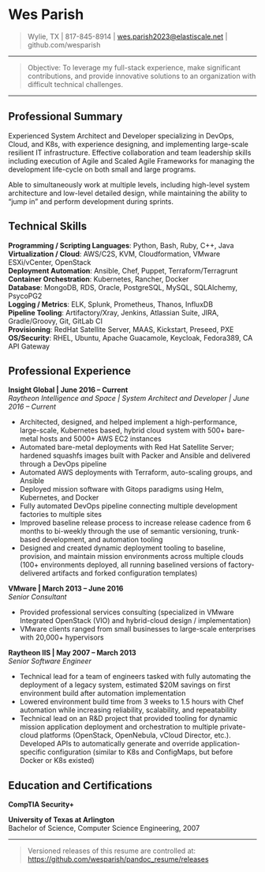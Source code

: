Wes Parish
============
> Wylie, TX | 817-845-8914 | wes.parish2023@elastiscale.net |
> github.com/wesparish

----

>  Objective: To leverage my full-stack experience, make significant
>  contributions, and provide innovative solutions to an organization with
>  difficult technical challenges.

----

Professional Summary
--------------------
Experienced System Architect and Developer specializing in DevOps, Cloud, and
K8s, with experience designing, and implementing large-scale resilient IT
infrastructure. Effective collaboration and team leadership skills including
execution of Agile and Scaled Agile Frameworks for managing the development
life-cycle on both small and large programs.

Able to simultaneously work at multiple levels, including high-level system
architecture and low-level detailed design, while maintaining the ability to
“jump in” and perform development during sprints.

Technical Skills
----------------
**Programming / Scripting Languages**: Python, Bash, Ruby, C++, Java \
**Virtualization / Cloud**: AWS/C2S, KVM, Cloudformation, VMware ESXi/vCenter,
OpenStack \
**Deployment Automation**: Ansible, Chef, Puppet, Terraform/Terragrunt \
**Container Orchestration**:  Kubernetes, Rancher, Docker \
**Database**: MongoDB, RDS, Oracle, PostgreSQL, MySQL, SQLAlchemy, PsycoPG2 \
**Logging / Metrics**: ELK, Splunk, Prometheus, Thanos, InfluxDB \
**Pipeline Tooling**: Artifactory/Xray, Jenkins, Atlassian Suite, JIRA,
Gradle/Groovy, Git, GitLab CI \
**Provisioning**: RedHat Satellite Server, MAAS, Kickstart, Preseed, PXE \
**OS/Security**: RHEL, Ubuntu, Apache Guacamole, Keycloak, Fedora389,
CA API Gateway

Professional Experience
----------

**Insight Global | June 2016 – Current** \
*Raytheon Intelligence and Space | System Architect and Developer | June 2016 – Current*

   - Architected, designed, and helped implement a high-performance,
   large-scale, Kubernetes based, hybrid cloud system with 500+ bare-metal
   hosts and 5000+ AWS EC2 instances
   - Automated bare-metal deployments with Red Hat Satellite Server; hardened
   squashfs images built with Packer and Ansible and delivered through a DevOps
   pipeline
   - Automated AWS deployments with Terraform, auto-scaling groups, and Ansible
   - Deployed mission software with Gitops paradigms using Helm, Kubernetes,
   and Docker
   - Fully automated DevOps pipeline connecting multiple development factories
   to multiple sites
   - Improved baseline release process to increase release cadence from 6
   months to bi-weekly through the use of semantic versioning, trunk-based
   development, and automation tooling
   - Designed and created dynamic deployment tooling to baseline, provision,
   and maintain mission environments across multiple clouds (100+ environments
   deployed, all running baselined versions of factory-delivered artifacts and
   forked configuration templates)

**VMware | March 2013 – June 2016** \
*Senior Consultant*

   - Provided professional services consulting (specialized in VMware
   Integrated OpenStack (VIO) and hybrid-cloud design / implementation)
   - VMware clients ranged from small businesses to large-scale enterprises
   with 20,000+ hypervisors

**Raytheon IIS | May 2007 – March 2013** \
*Senior Software Engineer*

   - Technical lead for a team of engineers tasked with fully automating the
   deployment of a legacy system, estimated $20M savings on first environment
   build after automation implementation
   - Lowered environment build time from 3 weeks to 1.5 hours with Chef
   automation while increasing reliability, scalability, and repeatability
   - Technical lead on an R&D project that provided tooling for dynamic mission
   application deployment and orchestration to multiple private-cloud platforms
   (OpenStack, OpenNebula, vCloud Director, etc.). Developed APIs to
   automatically generate and override application-specific configuration
   (similar to K8s and ConfigMaps, but before Docker or K8s existed)

Education and Certifications
---------

**CompTIA Security+**

**University of Texas at Arlington** \
Bachelor of Science, Computer Science Engineering, 2007

----

> Versioned releases of this resume are controlled at:
> https://github.com/wesparish/pandoc_resume/releases